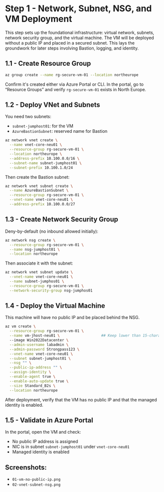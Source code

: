 # Step 1 - Network, Subnet, NSG, and VM Deployment

This step sets up the foundational infrastructure: virtual network, subnets, network security group, and the virtual machine. The VM will be deployed without a public IP and placed in a secured subnet. This lays the groundwork for later steps involving Bastion, logging, and identity.

## 1.1 - Create Resource Group

```bash
az group create --name rg-secure-vm-01 --location northeurope
```

Confirm it's created either via Azure Portal or CLI. In the portal, go to “Resource Groups” and verify `rg-secure-vm-01` exists in North Europe.

## 1.2 - Deploy VNet and Subnets

You need two subnets:

- `subnet-jumphost01`: for the VM
- `AzureBastionSubnet`: reserved name for Bastion

```bash
az network vnet create \
  --name vnet-core-neu01 \
  --resource-group rg-secure-vm-01 \
  --location northeurope \
  --address-prefix 10.100.0.0/16 \
  --subnet-name subnet-jumphost01 \
  --subnet-prefix 10.100.1.0/24
```

Then create the Bastion subnet:

```bash
az network vnet subnet create \
  --name AzureBastionSubnet \
  --resource-group rg-secure-vm-01 \
  --vnet-name vnet-core-neu01 \
  --address-prefix 10.100.0.0/27
```

## 1.3 - Create Network Security Group

Deny-by-default (no inbound allowed initially):

```bash
az network nsg create \
  --resource-group rg-secure-vm-01 \
  --name nsg-jumphost01 \
  --location northeurope
```

Then associate it with the subnet:

```bash
az network vnet subnet update \
  --vnet-name vnet-core-neu01 \
  --name subnet-jumphos01 \
  --resource-group rg-secure-vm-01 \
  --network-security-group nsg-jumphos01
```

## 1.4 - Deploy the Virtual Machine

This machine will have no public IP and be placed behind the NSG.

```bash
az vm create \
  --resource-group rg-secure-vm-01 \
  --name vm-jhost-neu01 \                   ## Keep lower than 15-characters
  --image Win2022Datacenter \
  --admin-username labadmin \
  --admin-password Strongpass123 \
  --vnet-name vnet-core-neu01 \
  --subnet subnet-jumphost01 \
  --nsg "" \
  --public-ip-address "" \
  --assign-identity \
  --enable-agent true \
  --enable-auto-update true \
  --size Standard_B2s \
  --location northeurope
```

After deployment, verify that the VM has no public IP and that the managed identity is enabled.

## 1.5 - Validate in Azure Portal

In the portal, open the VM and check:

- No public IP address is assigned
- NIC is in subnet `subnet-jumphost01` under `vnet-core-neu01`
- Managed identity is enabled

## Screenshots:

- `01-vm-no-public-ip.png`
- `02-vnet-subnet-nsg.png`
